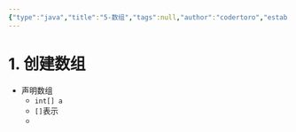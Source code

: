 ```yaml
---
{"type":"java","title":"5-数组","tags":null,"author":"codertoro","establish":"2025-03-20","update":"2025-03-20","dg-publish":true,"permalink":"/Projects/Java/5-数组/","dgPassFrontmatter":true,"created":"2025-03-20T11:56:19.480+08:00","updated":"2025-03-20T13:23:49.992+08:00"}
---
```


# 1. 创建数组
- 声明数组
	- `int[] a` 
	- `[]`表示
	- 